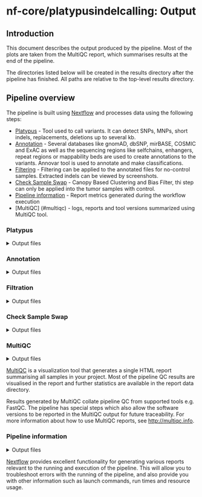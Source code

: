 # nf-core/platypusindelcalling: Output

## Introduction

This document describes the output produced by the pipeline. Most of the plots are taken from the MultiQC report, which summarises results at the end of the pipeline.

The directories listed below will be created in the results directory after the pipeline has finished. All paths are relative to the top-level results directory.

<!-- TODO nf-core: Write this documentation describing your workflow's output -->

## Pipeline overview

The pipeline is built using [Nextflow](https://www.nextflow.io/) and processes data using the following steps:

- [Platypus](#platypus) - Tool used to call variants. It can detect SNPs, MNPs, short indels, replacements, deletions up to several kb.
- [Annotation](#annotation) - Several databases like gnomAD, dbSNP, mirBASE, COSMIC and ExAC as well as the sequencing regions like selfchains, enhangers, repeat regions or mappability beds are used to create annotations to the variants. Annovar tool is used to annotate and make classifications. 
- [Filtering](#filtering) - Filtering can be applied to the annotated files for no-control samples. Extracted indels can be viewed by screenshots. 
- [Check Sample Swap](#tinda) - Canopy Based Clustering and Bias Filter, thi step can only be applied into the tumor samples with control. 
- [Pipeline information](#pipeline-information) - Report metrics generated during the workflow execution
- [MultiQC] (#multiqc) - logs, reports and tool versions summarized using MultiQC tool. 

### Platypus

<details markdown="1">
<summary>Output files</summary>

- `metaid/`
  - `indel_metaid.raw.vcf.gz`: Platypus called vcf file.
  - `indel_metaid.vcf.gz.linesCorrupt` : Reports the corrupted lines if exist. 
  - `indel_metaid.log`: Log of platypus

</details>

### Annotation

<details markdown="1">
<summary>Output files</summary>

- `metaid/`
  - `indel_metaid.vcf.gz`: Annotated vcf file 

</details>

### Filtration

<details markdown="1">
<summary>Output files</summary>

- `metaid/`
  - `indel_metaid_somatic_functional_indels_conf_*_to_10.vcf`: Functional somatic indels filtered through the confidence score
  - `indel_metaid_somatic_indels_conf_*_to_10.vcf`: Somatic indels filtered through the confidence score
  - `indel_metaid_somatic_ncRNA_indels_conf_*_to_10.vcf`: Somatic ncRNA indels filtered through the confidence score
  - `indel_metaid_germline_functional_indels_conf_*_to_10.vcf`: Functional germline indels filtered through the confidence score
- `metaid/screenshots/`
  - `metaid_indel_somatic_funtional_combined.pdf`:  Screenshots of the variants from `indel_metaid_somatic_functional_indels_conf_*_to_10.vcf`
  - `metaid_indel.json` : Indel lenght break down report from `indel_HCC1187_somatic_indels_conf_5_to_10.vcf`

</details>

### Check Sample Swap

<details markdown="1">
<summary>Output files</summary>

- `metaid/`
  - `indel_metaid.checkSampleSwap_TiN.log`: Tinda run log
  - `indel_metaid.swap.json`: Report of number of compared variants
  - `indel_metaid.tinda.vcf` : Tinda VCF file
  - `snvs_metaid.GTfiltered_gnomAD.Germline.Rare.Rescue.txt` : Germline Rare SNVs
  - `snvs_HCC1187.GTfiltered_gnomAD.Germline.Rare.Rescue.png` : Screenshots of Germline Rare SNVss

</details>

### MultiQC

<details markdown="1">
<summary>Output files</summary>

- `multiqc/`
  - `multiqc_report.html`: a standalone HTML file that can be viewed in your web browser.
  - `multiqc_data/`: directory containing parsed statistics from the different tools used in the pipeline.
  - `multiqc_plots/`: directory containing static images from the report in various formats.

</details>

[MultiQC](http://multiqc.info) is a visualization tool that generates a single HTML report summarising all samples in your project. Most of the pipeline QC results are visualised in the report and further statistics are available in the report data directory.

Results generated by MultiQC collate pipeline QC from supported tools e.g. FastQC. The pipeline has special steps which also allow the software versions to be reported in the MultiQC output for future traceability. For more information about how to use MultiQC reports, see <http://multiqc.info>.

### Pipeline information

<details markdown="1">
<summary>Output files</summary>

- `pipeline_info/`
  - Reports generated by Nextflow: `execution_report.html`, `execution_timeline.html`, `execution_trace.txt` and `pipeline_dag.dot`/`pipeline_dag.svg`.
  - Reports generated by the pipeline: `pipeline_report.html`, `pipeline_report.txt` and `software_versions.yml`. The `pipeline_report*` files will only be present if the `--email` / `--email_on_fail` parameter's are used when running the pipeline.
  - Reformatted samplesheet files used as input to the pipeline: `samplesheet.valid.csv`.

</details>

[Nextflow](https://www.nextflow.io/docs/latest/tracing.html) provides excellent functionality for generating various reports relevant to the running and execution of the pipeline. This will allow you to troubleshoot errors with the running of the pipeline, and also provide you with other information such as launch commands, run times and resource usage.
